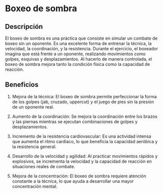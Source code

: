 # Boxeo de sombra

## Descripción
El boxeo de sombra es una práctica que consiste en simular un combate de boxeo sin un oponente. Es una excelente forma de entrenar la técnica, la velocidad, la coordinación, y la resistencia. Durante el ejercicio, el boxeador imagina que está frente a un oponente, realizando movimientos como golpes, esquivas y desplazamientos. Al hacerlo de manera controlada, el boxeo de sombra mejora tanto la condición física como la capacidad de reacción.

## Beneficios
1. Mejora de la técnica: El boxeo de sombra permite perfeccionar la forma de los golpes (jab, cruzado, uppercut) y el juego de pies sin la presión de un oponente real.

2. Aumento de la coordinación: Se mejora la coordinación entre los brazos y las piernas mientras se ejecutan combinaciones de golpes y desplazamientos.

3. Incremento de la resistencia cardiovascular: Es una actividad intensa que aumenta el ritmo cardíaco, lo que beneficia la capacidad aeróbica y la resistencia general.

4. Desarrollo de la velocidad y agilidad: Al practicar movimientos rápidos y explosivos, se incrementa la velocidad y la capacidad de reacción en situaciones reales de combate.

5. Mejora de la concentración: El boxeo de sombra requiere atención constante a la técnica, lo que ayuda a desarrollar una mayor concentración mental.